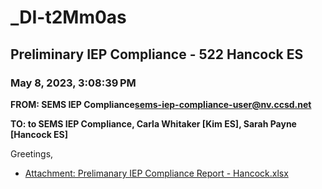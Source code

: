 # _DI-t2Mm0as
## Preliminary IEP Compliance - 522 Hancock ES
### May 8, 2023, 3:08:39 PM
**FROM: SEMS IEP Compliance<sems-iep-compliance-user@nv.ccsd.net>**

**TO: to SEMS IEP Compliance, Carla Whitaker [Kim ES], Sarah Payne [Hancock ES]**


Greetings, 

 





* [Attachment: Prelimanary IEP Compliance Report - Hancock.xlsx](_DI-t2Mm0as-attachment-1.xlsx)
